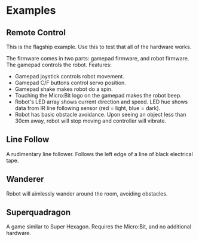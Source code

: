 # Examples
## Remote Control
This is the flagship example. Use this to test that all of the hardware works.

The firmware comes in two parts: gamepad firmware, and robot firmware. The gamepad controls the robot. Features:
- Gamepad joystick controls robot movement.
- Gamepad C/F buttons control servo position.
- Gamepad shake makes robot do a spin.
- Touching the Micro:Bit logo on the gamepad makes the robot beep.
- Robot's LED array shows current direction and speed. LED hue shows data from IR line following sensor (red = light, blue = dark).
- Robot has basic obstacle avoidance. Upon seeing an object less than 30cm away, robot will stop moving and controller will vibrate.

## Line Follow
A rudimentary line follower. Follows the left edge of a line of black electrical tape.

## Wanderer
Robot will aimlessly wander around the room, avoiding obstacles.

## Superquadragon
A game similar to Super Hexagon. Requires the Micro:Bit, and no additional hardware.